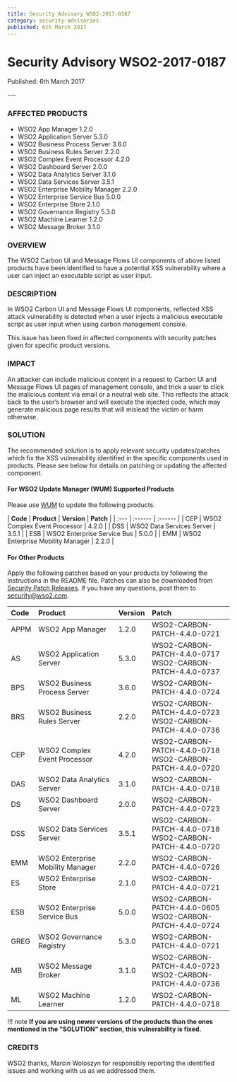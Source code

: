 ```yaml
---
title: Security Advisory WSO2-2017-0187
category: security-advisories
published: 6th March 2017
---
```


# Security Advisory WSO2-2017-0187

<p class="doc-version">Published: 6th March 2017</p>
---

### AFFECTED PRODUCTS
* WSO2 App Manager 1.2.0
* WSO2 Application Server 5.3.0
* WSO2 Business Process Server 3.6.0
* WSO2 Business Rules Server 2.2.0
* WSO2 Complex Event Processor 4.2.0
* WSO2 Dashboard Server 2.0.0
* WSO2 Data Analytics Server 3.1.0
* WSO2 Data Services Server 3.5.1
* WSO2 Enterprise Mobility Manager 2.2.0
* WSO2 Enterprise Service Bus 5.0.0
* WSO2 Enterprise Store 2.1.0
* WSO2 Governance Registry 5.3.0
* WSO2 Machine Learner 1.2.0
* WSO2 Message Broker 3.1.0


### OVERVIEW
The WSO2 Carbon UI and Message Flows UI components of above listed products have been identified to have a potential XSS vulnerability where a user can inject an executable script as user input.


### DESCRIPTION
In WSO2 Carbon UI and Message Flows UI components, reflected XSS attack vulnerability is detected when a user injects a malicious executable script as user input when using carbon management console.

This issue has been fixed in affected components with security patches given for specific product versions.


### IMPACT
An attacker can include malicious content in a request to Carbon UI and Message Flows UI pages of management console, and trick a user to click the malicious content via email or a neutral web site. This reflects the attack back to the user’s browser and will execute the injected code, which may generate malicious page results that will mislead the victim or harm otherwise.


### SOLUTION
The recommended solution is to apply relevant security updates/patches which fix the XSS vulnerability identified in the specific components used in products. Please see below for details on patching or updating the affected component.

#### For WSO2 Update Manager (WUM) Supported Products
Please use [WUM](https://wso2.com/updates/wum/) to update the following products.

| **Code** | **Product**          | **Version** | **Patch**                    |
| :--- | :------ | :------ |
| CEP | WSO2 Complex Event Processor | 4.2.0 |
| DSS | WSO2 Data Services Server | 3.5.1 |
| ESB | WSO2 Enterprise Service Bus | 5.0.0 |
| EMM | WSO2 Enterprise Mobility Manager | 2.2.0 |


#### For Other Products
Apply the following patches based on your products by following the instructions in the README file. Patches can also be downloaded from [Security Patch Releases](http://wso2.com/security-patch-releases/). If you have any questions, post them to <security@wso2.com>.


| Code | Product | Version | Patch | 
| :--- | :------ | :------ | :---- |
| APPM | WSO2 App Manager | 1.2.0 | WSO2-CARBON-PATCH-4.4.0-0721 |
| AS | WSO2 Application Server | 5.3.0 | WSO2-CARBON-PATCH-4.4.0-0717 <br> WSO2-CARBON-PATCH-4.4.0-0737 |
| BPS | WSO2 Business Process Server | 3.6.0 | WSO2-CARBON-PATCH-4.4.0-0724 |
| BRS | WSO2 Business Rules Server | 2.2.0 | WSO2-CARBON-PATCH-4.4.0-0723 <br> WSO2-CARBON-PATCH-4.4.0-0736 |
| CEP | WSO2 Complex Event Processor | 4.2.0 | WSO2-CARBON-PATCH-4.4.0-0718 <br> WSO2-CARBON-PATCH-4.4.0-0720 |
| DAS | WSO2 Data Analytics Server | 3.1.0 | WSO2-CARBON-PATCH-4.4.0-0718 |
| DS | WSO2 Dashboard Server | 2.0.0 | WSO2-CARBON-PATCH-4.4.0-0723 |
| DSS | WSO2 Data Services Server | 3.5.1 | WSO2-CARBON-PATCH-4.4.0-0718 <br> WSO2-CARBON-PATCH-4.4.0-0720 |
| EMM | WSO2 Enterprise Mobility Manager | 2.2.0 | WSO2-CARBON-PATCH-4.4.0-0726 |
| ES | WSO2 Enterprise Store | 2.1.0 | WSO2-CARBON-PATCH-4.4.0-0721 |
| ESB | WSO2 Enterprise Service Bus | 5.0.0 | WSO2-CARBON-PATCH-4.4.0-0605 <br>WSO2-CARBON-PATCH-4.4.0-0724 |
| GREG | WSO2 Governance Registry | 5.3.0 | WSO2-CARBON-PATCH-4.4.0-0721 |
| MB | WSO2 Message Broker | 3.1.0 | WSO2-CARBON-PATCH-4.4.0-0723 <br> WSO2-CARBON-PATCH-4.4.0-0736 |
| ML | WSO2 Machine Learner | 1.2.0 | WSO2-CARBON-PATCH-4.4.0-0718 | 


!!! note
    **If you are using newer versions of the products than the ones mentioned in the "SOLUTION" section, this vulnerability is fixed.**


### CREDITS
WSO2 thanks, Marcin Woloszyn for responsibly reporting the identified issues and working with us as we addressed them.